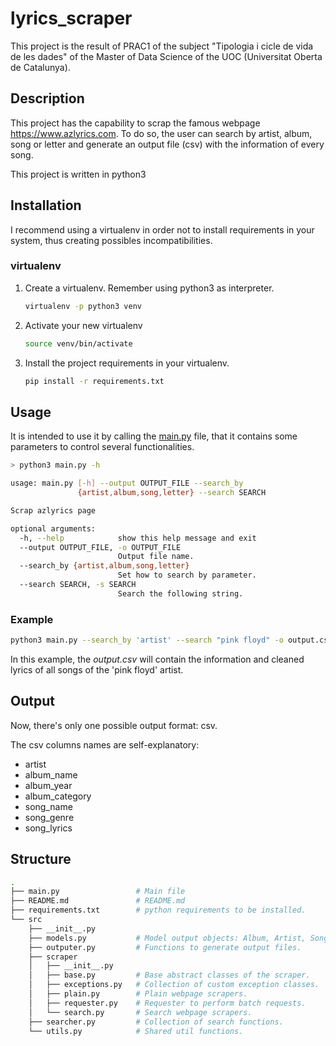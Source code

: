 # lyrics_scraper
This project is the result of PRAC1 of the subject "Tipologia i cicle de vida de les dades" of the Master of Data 
Science of the UOC (Universitat Oberta de Catalunya).

## Description

This project has the capability to scrap the famous webpage https://www.azlyrics.com. To do so, the user can search
by artist, album, song or letter and generate an output file (csv) with the information of every song. 

This project is written in python3

## Installation

I recommend using a virtualenv in order not to install requirements in your system, thus creating possibles 
incompatibilities. 

### virtualenv

1. Create a virtualenv. Remember using python3  as interpreter.
    ```bash
    virtualenv -p python3 venv
    ```
2. Activate your new virtualenv
    ```bash
    source venv/bin/activate
    ```
3. Install the project requirements in your virtualenv.
    ```bash
    pip install -r requirements.txt
    ```

## Usage

It is intended to use it by calling the [main.py](main.py) file, that it contains some parameters to control several 
functionalities.

```bash
> python3 main.py -h

usage: main.py [-h] --output OUTPUT_FILE --search_by
               {artist,album,song,letter} --search SEARCH

Scrap azlyrics page

optional arguments:
  -h, --help            show this help message and exit
  --output OUTPUT_FILE, -o OUTPUT_FILE
                        Output file name.
  --search_by {artist,album,song,letter}
                        Set how to search by parameter.
  --search SEARCH, -s SEARCH
                        Search the following string.
```

### Example

```bash
python3 main.py --search_by 'artist' --search "pink floyd" -o output.csv
```

In this example, the _output.csv_ will contain the information and cleaned lyrics of all songs of the 'pink floyd'
artist.

## Output

Now, there's only one possible output format: csv.

The csv columns names are self-explanatory:
* artist
* album_name
* album_year
* album_category
* song_name
* song_genre
* song_lyrics

## Structure
```bash
.
├── main.py                 # Main file
├── README.md               # README.md
├── requirements.txt        # python requirements to be installed.
└── src
    ├── __init__.py
    ├── models.py           # Model output objects: Album, Artist, Song
    ├── outputer.py         # Functions to generate output files.
    ├── scraper
    │   ├── __init__.py
    │   ├── base.py         # Base abstract classes of the scraper.
    │   ├── exceptions.py   # Collection of custom exception classes.
    │   ├── plain.py        # Plain webpage scrapers.
    │   ├── requester.py    # Requester to perform batch requests.
    │   └── search.py       # Search webpage scrapers.
    ├── searcher.py         # Collection of search functions.
    └── utils.py            # Shared util functions.
```